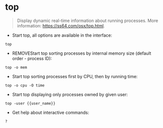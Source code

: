 # top

> Display dynamic real-time information about running processes.
> More information: <https://ss64.com/osx/top.html>.

- Start top, all options are available in the interface:

`top`

- REMOVEStart top sorting processes by internal memory size (default order - process ID):

`top -o mem`

- Start top sorting processes first by CPU, then by running time:

`top -o cpu -O time`

- Start top displaying only processes owned by given user:

`top -user {{user_name}}`

- Get help about interactive commands:

`?`
